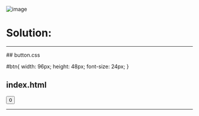 ![image](https://user-images.githubusercontent.com/66727050/151925667-9f627f84-a95b-466e-96c6-d26f5fb53742.png)
# Solution:
<hr>
## button.css

#btn{
    width: 96px;
    height: 48px;
    font-size: 24px;
}

## index.html

<!-- Enter your HTML code here -->
<!DOCTYPE html>
<html>
    <head>
        <meta charset="utf-8">
        <link rel="stylesheet" href="css/button.css">
        <title>Button</title>
    </head>
    <body>
        <button id="btn" type="button">0</button>
        <script>
        let btn = document.getElementById("btn");
let btnV = btn.value+1;
btn.addEventListener('click', function () {
    btn.innerText = btnV++;
});
        </script>
    </body>
</html>

<hr>
